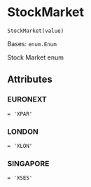 # StockMarket

`StockMarket(value)`

Bases: `enum.Enum`

Stock Market enum

## Attributes

### EURONEXT

`= 'XPAR'`

### LONDON

`= 'XLON'`

### SINGAPORE

`= 'XSES'`
